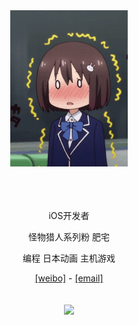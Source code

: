 <div align="center">
<img src="https://raw.githubusercontent.com/kayanouriko/kayanouriko/main/header.gif" height="250px" />
<br>
<br>
<br>
<br>

iOS开发者

怪物猎人系列粉 肥宅

编程 日本动画 主机游戏

[[weibo]](https://weibo.com/kayanouriko) - [[email]](mailto:qinjiang104@163.com)
<br>
<br>
<br>
![](http://antzuhl.cn:4000/get/@kayanouriko.readme)
</div>
